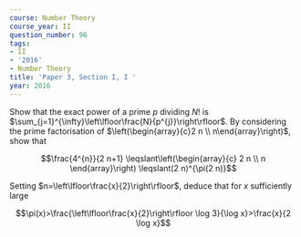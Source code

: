 ```yaml
---
course: Number Theory
course_year: II
question_number: 96
tags:
- II
- '2016'
- Number Theory
title: 'Paper 3, Section I, I '
year: 2016
---
```




Show that the exact power of a prime $p$ dividing $N !$ is $\sum_{j=1}^{\infty}\left\lfloor\frac{N}{p^{j}}\right\rfloor$. By considering the prime factorisation of $\left(\begin{array}{c}2 n \\ n\end{array}\right)$, show that

$$\frac{4^{n}}{2 n+1} \leqslant\left(\begin{array}{c}
2 n \\
n
\end{array}\right) \leqslant(2 n)^{\pi(2 n)}$$

Setting $n=\left\lfloor\frac{x}{2}\right\rfloor$, deduce that for $x$ sufficiently large

$$\pi(x)>\frac{\left\lfloor\frac{x}{2}\right\rfloor \log 3}{\log x}>\frac{x}{2 \log x}$$